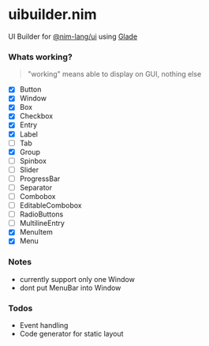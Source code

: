 # uibuilder.nim
UI Builder for [@nim-lang/ui](https://github.com/nim-lang/ui) using [Glade](https://glade.gnome.org/)


### Whats working?
> "working" means able to display on GUI, nothing else

- [x] Button
- [x] Window
- [x] Box
- [x] Checkbox
- [x] Entry
- [x] Label
- [ ] Tab
- [x] Group
- [ ] Spinbox
- [ ] Slider
- [ ] ProgressBar
- [ ] Separator
- [ ] Combobox
- [ ] EditableCombobox
- [ ] RadioButtons
- [ ] MultilineEntry
- [x] MenuItem
- [x] Menu

### Notes
- currently support only one Window
- dont put MenuBar into Window
### Todos
- Event handling
- Code generator for static layout
